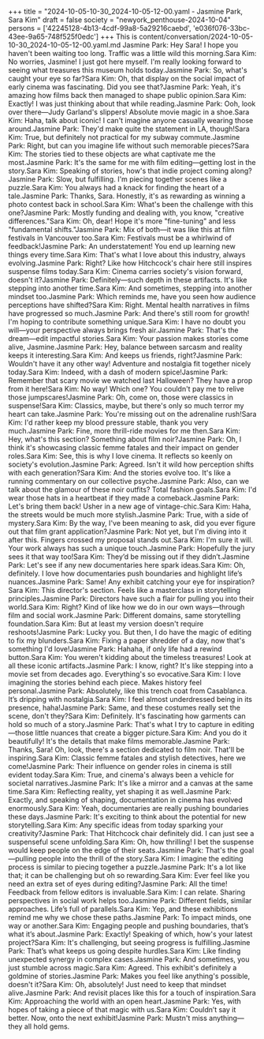 +++
title = "2024-10-05-10-30_2024-10-05-12-00.yaml - Jasmine Park, Sara Kim"
draft = false
society = "newyork_penthouse-2024-10-04"
persons = ['42245128-4b13-4cdf-99a8-5a29216caebd', 'e036f076-33bc-43ee-9a65-748f525f0edc']
+++
This is content/conversation/2024-10-05-10-30_2024-10-05-12-00.yaml.md
Jasmine Park: Hey Sara! I hope you haven't been waiting too long. Traffic was a little wild this morning.Sara Kim: No worries, Jasmine! I just got here myself. I'm really looking forward to seeing what treasures this museum holds today.Jasmine Park: So, what's caught your eye so far?Sara Kim: Oh, that display on the social impact of early cinema was fascinating. Did you see that?Jasmine Park: Yeah, it's amazing how films back then managed to shape public opinion.Sara Kim: Exactly! I was just thinking about that while reading.Jasmine Park: Ooh, look over there—Judy Garland's slippers! Absolute movie magic in a shoe.Sara Kim: Haha, talk about iconic! I can't imagine anyone casually wearing those around.Jasmine Park: They'd make quite the statement in LA, though!Sara Kim: True, but definitely not practical for my subway commute.Jasmine Park: Right, but can you imagine life without such memorable pieces?Sara Kim: The stories tied to these objects are what captivate me the most.Jasmine Park: It's the same for me with film editing—getting lost in the story.Sara Kim: Speaking of stories, how's that indie project coming along?Jasmine Park: Slow, but fulfilling. I'm piecing together scenes like a puzzle.Sara Kim: You always had a knack for finding the heart of a tale.Jasmine Park: Thanks, Sara. Honestly, it's as rewarding as winning a photo contest back in school.Sara Kim: What's been the challenge with this one?Jasmine Park: Mostly funding and dealing with, you know, "creative differences."Sara Kim: Oh, dear! Hope it's more "fine-tuning" and less "fundamental shifts."Jasmine Park: Mix of both—it was like this at film festivals in Vancouver too.Sara Kim: Festivals must be a whirlwind of feedback!Jasmine Park: An understatement! You end up learning new things every time.Sara Kim: That's what I love about this industry, always evolving.Jasmine Park: Right? Like how Hitchcock's chair here still inspires suspense films today.Sara Kim: Cinema carries society's vision forward, doesn't it?Jasmine Park: Definitely—such depth in these artifacts. It's like stepping into another time.Sara Kim: And sometimes, stepping into another mindset too.Jasmine Park: Which reminds me, have you seen how audience perceptions have shifted?Sara Kim: Right. Mental health narratives in films have progressed so much.Jasmine Park: And there's still room for growth! I'm hoping to contribute something unique.Sara Kim: I have no doubt you will—your perspective always brings fresh air.Jasmine Park: That's the dream—edit impactful stories.Sara Kim: Your passion makes stories come alive, Jasmine.Jasmine Park: Hey, balance between sarcasm and reality keeps it interesting.Sara Kim: And keeps us friends, right?Jasmine Park: Wouldn't have it any other way! Adventure and nostalgia fit together nicely today.Sara Kim: Indeed, with a dash of modern spice!Jasmine Park: Remember that scary movie we watched last Halloween? They have a prop from it here!Sara Kim: No way! Which one? You couldn't pay me to relive those jumpscares!Jasmine Park: Oh, come on, those were classics in suspense!Sara Kim: Classics, maybe, but there's only so much terror my heart can take.Jasmine Park: You're missing out on the adrenaline rush!Sara Kim: I'd rather keep my blood pressure stable, thank you very much.Jasmine Park: Fine, more thrill-ride movies for me then.Sara Kim: Hey, what's this section? Something about film noir?Jasmine Park: Oh, I think it's showcasing classic femme fatales and their impact on gender roles.Sara Kim: See, this is why I love cinema. It reflects so keenly on society's evolution.Jasmine Park: Agreed. Isn't it wild how perception shifts with each generation?Sara Kim: And the stories evolve too. It's like a running commentary on our collective psyche.Jasmine Park: Also, can we talk about the glamour of these noir outfits? Total fashion goals.Sara Kim: I'd wear those hats in a heartbeat if they made a comeback.Jasmine Park: Let's bring them back! Usher in a new age of vintage-chic.Sara Kim: Haha, the streets would be much more stylish.Jasmine Park: True, with a side of mystery.Sara Kim: By the way, I've been meaning to ask, did you ever figure out that film grant application?Jasmine Park: Not yet, but I'm diving into it after this. Fingers crossed my proposal stands out.Sara Kim: I'm sure it will. Your work always has such a unique touch.Jasmine Park: Hopefully the jury sees it that way too!Sara Kim: They’d be missing out if they didn’t.Jasmine Park: Let's see if any new documentaries here spark ideas.Sara Kim: Oh, definitely. I love how documentaries push boundaries and highlight life’s nuances.Jasmine Park: Same! Any exhibit catching your eye for inspiration?Sara Kim: This director's section. Feels like a masterclass in storytelling principles.Jasmine Park: Directors have such a flair for pulling you into their world.Sara Kim: Right? Kind of like how we do in our own ways—through film and social work.Jasmine Park: Different domains, same storytelling foundation.Sara Kim: But at least my version doesn't require reshoots!Jasmine Park: Lucky you. But then, I do have the magic of editing to fix my blunders.Sara Kim: Fixing a paper shredder of a day, now that's something I'd love!Jasmine Park: Hahaha, if only life had a rewind button.Sara Kim: You weren't kidding about the timeless treasures! Look at all these iconic artifacts.Jasmine Park: I know, right? It's like stepping into a movie set from decades ago. Everything's so evocative.Sara Kim: I love imagining the stories behind each piece. Makes history feel personal.Jasmine Park: Absolutely, like this trench coat from Casablanca. It’s dripping with nostalgia.Sara Kim: I feel almost underdressed being in its presence, haha!Jasmine Park: Same, and these costumes really set the scene, don't they?Sara Kim: Definitely. It's fascinating how garments can hold so much of a story.Jasmine Park: That's what I try to capture in editing—those little nuances that create a bigger picture.Sara Kim: And you do it beautifully! It's the details that make films memorable.Jasmine Park: Thanks, Sara! Oh, look, there's a section dedicated to film noir. That'll be inspiring.Sara Kim: Classic femme fatales and stylish detectives, here we come!Jasmine Park: Their influence on gender roles in cinema is still evident today.Sara Kim: True, and cinema's always been a vehicle for societal narratives.Jasmine Park: It's like a mirror and a canvas at the same time.Sara Kim: Reflecting reality, yet shaping it as well.Jasmine Park: Exactly, and speaking of shaping, documentation in cinema has evolved enormously.Sara Kim: Yeah, documentaries are really pushing boundaries these days.Jasmine Park: It's exciting to think about the potential for new storytelling.Sara Kim: Any specific ideas from today sparking your creativity?Jasmine Park: That Hitchcock chair definitely did. I can just see a suspenseful scene unfolding.Sara Kim: Oh, how thrilling! I bet the suspense would keep people on the edge of their seats.Jasmine Park: That's the goal—pulling people into the thrill of the story.Sara Kim: I imagine the editing process is similar to piecing together a puzzle.Jasmine Park: It's a lot like that; it can be challenging but oh so rewarding.Sara Kim: Ever feel like you need an extra set of eyes during editing?Jasmine Park: All the time! Feedback from fellow editors is invaluable.Sara Kim: I can relate. Sharing perspectives in social work helps too.Jasmine Park: Different fields, similar approaches. Life’s full of parallels.Sara Kim: Yep, and these exhibitions remind me why we chose these paths.Jasmine Park: To impact minds, one way or another.Sara Kim: Engaging people and pushing boundaries, that’s what it’s about.Jasmine Park: Exactly! Speaking of which, how's your latest project?Sara Kim: It's challenging, but seeing progress is fulfilling.Jasmine Park: That’s what keeps us going despite hurdles.Sara Kim: Like finding unexpected synergy in complex cases.Jasmine Park: And sometimes, you just stumble across magic.Sara Kim: Agreed. This exhibit's definitely a goldmine of stories.Jasmine Park: Makes you feel like anything's possible, doesn't it?Sara Kim: Oh, absolutely! Just need to keep that mindset alive.Jasmine Park: And revisit places like this for a touch of inspiration.Sara Kim: Approaching the world with an open heart.Jasmine Park: Yes, with hopes of taking a piece of that magic with us.Sara Kim: Couldn’t say it better. Now, onto the next exhibit!Jasmine Park: Mustn't miss anything—they all hold gems.